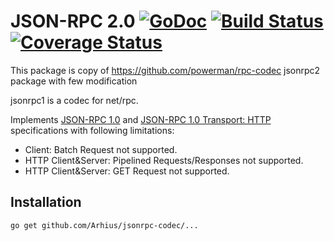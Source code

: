 # JSON-RPC 2.0 [![GoDoc](https://godoc.org/github.com/Arhius/jsonrpc-codec/jsonrpc1?status.svg)](http://godoc.org/github.com/Arhius/jsonrpc-codec/jsonrpc1) [![Build Status](https://travis-ci.org/Arhius/jsonrpc-codec.svg)](https://travis-ci.org/Arhius/jsonrpc-codec) [![Coverage Status](https://coveralls.io/repos/Arhius/jsonrpc-codec/badge.svg?branch=master&service=github)](https://coveralls.io/github/Arhius/jsonrpc-codec?branch=master)

This package is copy of https://github.com/powerman/rpc-codec jsonrpc2 package with few modification

jsonrpc1 is a codec for net/rpc.

Implements [JSON-RPC 1.0](http://www.jsonrpc.org/specification) and
[JSON-RPC 1.0 Transport: HTTP](http://www.simple-is-better.org/json-rpc/transport_http.html)
specifications with following limitations:

- Client: Batch Request not supported.
- HTTP Client&Server: Pipelined Requests/Responses not supported.
- HTTP Client&Server: GET Request not supported.

## Installation

```sh
go get github.com/Arhius/jsonrpc-codec/...
```
